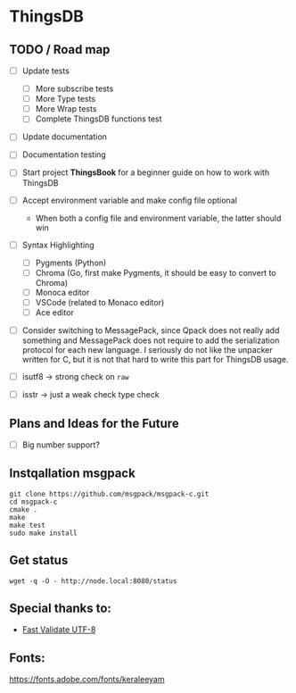 # ThingsDB

## TODO / Road map

- [ ] Update tests
    - [ ] More subscribe tests
    - [ ] More Type tests
    - [ ] More Wrap tests
    - [ ] Complete ThingsDB functions test
- [ ] Update documentation
- [ ] Documentation testing
- [ ] Start project **ThingsBook** for a beginner guide on how to work with ThingsDB
- [ ] Accept environment variable and make config file optional
    - When both a config file and environment variable, the latter should win
- [ ] Syntax Highlighting
    - [ ] Pygments (Python)
    - [ ] Chroma  (Go, first make Pygments, it should be easy to convert to Chroma)
    - [ ] Monoca editor
    - [ ] VSCode (related to Monaco editor)
    - [ ] Ace editor
- [ ] Consider switching to MessagePack, since Qpack does not really add something
      and MessagePack does not require to add the serialization protocol for
      each new language. I seriously do not like the unpacker written for C, but
      it is not that hard to write this part for ThingsDB usage.

- [ ] isutf8  -> strong check on `raw`
- [ ] isstr -> just a weak check type check


## Plans and Ideas for the Future
- [ ] Big number support?


## Instqallation msgpack

```
git clone https://github.com/msgpack/msgpack-c.git
cd msgpack-c
cmake .
make
make test
sudo make install
```

## Get status

```
wget -q -O - http://node.local:8080/status
```

## Special thanks to:

 - [Fast Validate UTF-8](https://github.com/lemire/fastvalidate-utf-8)

## Fonts:

https://fonts.adobe.com/fonts/keraleeyam
